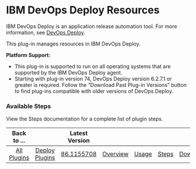 
# IBM DevOps Deploy Resources

IBM DevOps Deploy is an application release automation tool. For more information, see [DevOps Deploy](https://www.ibm.com/cloud/urbancode).

This plug-in manages resources in IBM DevOps Deploy.


**Platform Support:**


* This plug-in is supported to run on all operating systems that are supported by the IBM DevOps Deploy agent.
* Starting with plug-in version 74, DevOps Deploy version 6.2.7.1 or greater is required. Follow the “Download Past Plug-in Versions” button to find plug-ins compatible with older versions of DevOps Deploy.


### Available Steps

View the Steps documentation for a complete list of plugin steps.



|Back to ...||Latest Version|||||
| :---: | :---: | :---: | :---: | :---: | :---: | :---: |
|[All Plugins](../../index.md)|[Deploy Plugins](../README.md)|[86.1155708](https://raw.githubusercontent.com/UrbanCode/IBM-UCD-PLUGINS/main/files/uDeploy-Resource/ucd-uDeploy-Resource-86.1155708.zip)|[Overview](overview.md)|[Usage](usage.md)|[Steps](steps.md)|[Downloads](downloads.md)|
